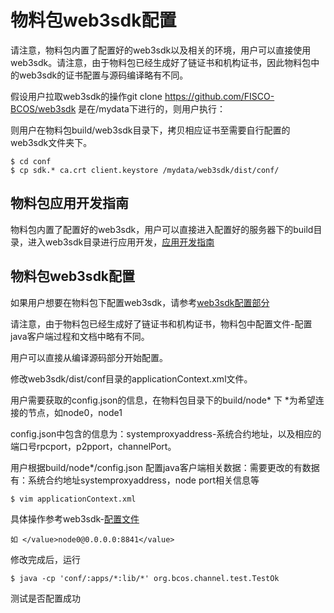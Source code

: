 # 物料包web3sdk配置

请注意，物料包内置了配置好的web3sdk以及相关的环境，用户可以直接使用web3sdk。请注意，由于物料包已经生成好了链证书和机构证书，因此物料包中的web3sdk的证书配置与源码编译略有不同。

假设用户拉取web3sdk的操作git clone https://github.com/FISCO-BCOS/web3sdk 是在/mydata下进行的，则用户执行：

则用户在物料包build/web3sdk目录下，拷贝相应证书至需要自行配置的web3sdk文件夹下。 

```
$ cd conf
$ cp sdk.* ca.crt client.keystore /mydata/web3sdk/dist/conf/
```

## 物料包应用开发指南

物料包内置了配置好的web3sdk，用户可以直接进入配置好的服务器下的build目录，进入web3sdk目录进行应用开发，[应用开发指南](../web3sdk/web3sdk_dev.md)

## 物料包web3sdk配置

如果用户想要在物料包下配置web3sdk，请参考[web3sdk配置部分](./web3sdk.md)

请注意，由于物料包已经生成好了链证书和机构证书，物料包中配置文件-配置java客户端过程和文档中略有不同。

用户可以直接从编译源码部分开始配置。

修改web3sdk/dist/conf目录的applicationContext.xml文件。

用户需要获取的config.json的信息，在物料包目录下的build/node* 下 *为希望连接的节点，如node0，node1

config.json中包含的信息为：systemproxyaddress-系统合约地址，以及相应的端口号rpcport，p2pport，channelPort。

用户根据build/node*/config.json 配置java客户端相关数据：需要更改的有数据有：系统合约地址systemproxyaddress，node port相关信息等

```
$ vim applicationContext.xml
```


具体操作参考web3sdk-[配置文件](../web3sdk/config_web3sdk.md)

```
如 </value>node0@0.0.0.0:8841</value>
```

修改完成后，运行

```
$ java -cp 'conf/:apps/*:lib/*' org.bcos.channel.test.TestOk
```

测试是否配置成功





